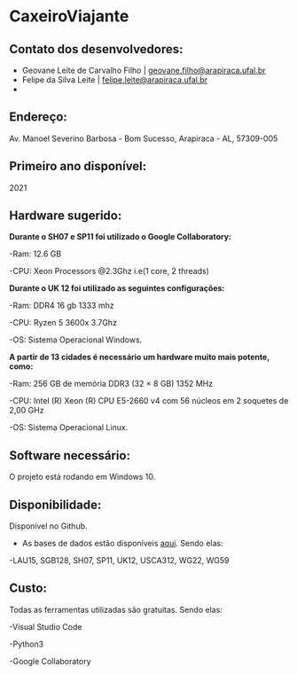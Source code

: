 # CaxeiroViajante
 
## Contato dos desenvolvedores: 
* Geovane Leite de Carvalho Filho | geovane.filho@arapiraca.ufal.br
* Felipe da Silva Leite | felipe.leite@arapiraca.ufal.br
*

## Endereço: 
Av. Manoel Severino Barbosa - Bom Sucesso, Arapiraca - AL, 57309-005

## Primeiro ano disponível: 
2021

## Hardware sugerido:
**Durante o SH07 e SP11 foi utilizado o Google Collaboratory:**

-Ram: 12.6 GB 

-CPU: Xeon Processors @2.3Ghz i.e(1 core, 2 threads)

 **Durante o UK 12 foi utilizado as seguintes configurações:**

-Ram: DDR4 16 gb 1333 mhz

-CPU: Ryzen 5 3600x 3.7Ghz

-OS: Sistema Operacional Windows.

**A partir de 13 cidades é necessário um hardware muito mais potente, como:**

-Ram: 256 GB de memória DDR3 (32 × 8 GB) 1352 MHz

-CPU: Intel (R) Xeon (R) CPU E5-2660 v4 com 56 núcleos em 2 soquetes de 2,00 GHz 

-OS: Sistema Operacional Linux.

## Software necessário:
O projeto está rodando em Windows 10.

## Disponibilidade: 
Disponível no Github.
* As bases de dados estão disponíveis <a href="https://people.sc.fsu.edu/~jburkardt/datasets/cities/cities.html">aqui</a>. Sendo elas:

-LAU15, SGB128, SH07, SP11, UK12, USCA312, WG22, WG59

## Custo:
Todas as ferramentas utilizadas são gratuitas. Sendo elas:

-Visual Studio Code

-Python3

-Google Collaboratory
